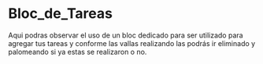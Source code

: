 # Bloc_de_Tareas
Aqui podras observar el uso de un bloc dedicado para ser utilizado para agregar tus tareas y conforme las vallas realizando las podrás ir eliminado y palomeando si ya estas se realizaron o no.
